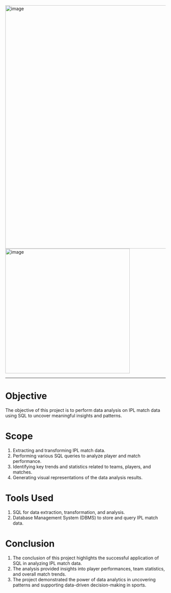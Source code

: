 <img width="763" alt="image" src="https://github.com/user-attachments/assets/785f203c-7ec9-4d0e-9a69-c7de76d719de" />

<img width="391"  alt="image" src="https://github.com/user-attachments/assets/0d4ace63-178f-440d-9fec-d81f3016d120"/>

<hr>

# Objective
The objective of this project is to perform data analysis on IPL match data using SQL to uncover meaningful insights and patterns.

# Scope
1. Extracting and transforming IPL match data.
2. Performing various SQL queries to analyze player and match performance.
3. Identifying key trends and statistics related to teams, players, and matches.
4. Generating visual representations of the data analysis results.

# Tools Used
1. SQL for data extraction, transformation, and analysis.
2. Database Management System (DBMS) to store and query IPL match data.

# Conclusion
1. The conclusion of this project highlights the successful application of SQL in analyzing IPL match data.
2. The analysis provided insights into player performances, team statistics, and overall match trends.
3. The project demonstrated the power of data analytics in uncovering patterns and supporting data-driven decision-making in sports.



